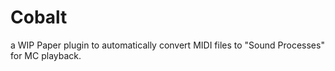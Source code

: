 # Cobalt
a WIP Paper plugin to automatically convert MIDI files to "Sound Processes" for MC playback. 
